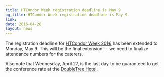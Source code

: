 ```yaml
---
title: HTCondor Week registration deadline is May 9
og_title: HTCondor Week registration deadline is May 9
link: 
date: 2016-04-26
layout: news
---
```


The registration deadline for <a href="https://research.cs.wisc.edu/htcondor/HTCondorWeek2016/" data-proofer-ignore> HTCondor Week 2016</a> has been extended to Monday, May 9.  This will be the final extension -- we need to finalize attendance numbers for the caterers.  <p>Also note that Wednesday, April 27, is the last day to be guaranteed to get the conference rate at the <a href="http://www.doubletreemadison.com/" data-proofer-ignore>DoubleTree Hotel</a>. 
